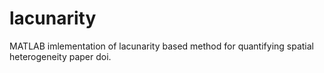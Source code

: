 # lacunarity
MATLAB imlementation of lacunarity based method for quantifying spatial heterogeneity paper doi.
